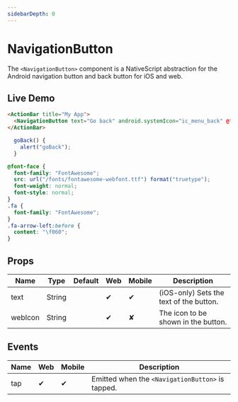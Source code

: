 ```yaml
---
sidebarDepth: 0
---
```


# NavigationButton

The `<NavigationButton>` component is a NativeScript abstraction for the Android navigation button and back button for iOS and web.

## Live Demo

<DocExampleBox codeBox="https://codesandbox.io/s/9y51w9oj54?module=%2Fsrc%2FApp.vue">

```html
<ActionBar title="My App">
  <NavigationButton text="Go back" android.systemIcon="ic_menu_back" @tap="goBack" webIcon="fa fa-arrow-left" />
</ActionBar>
```

```js
  goBack() {
    alert("goBack");
  }
```

```scss
@font-face {
  font-family: "FontAwesome";
  src: url("/fonts/fontawesome-webfont.ttf") format("truetype");
  font-weight: normal;
  font-style: normal;
}
.fa {
  font-family: "FontAwesome";
}
.fa-arrow-left:before {
  content: "\f060";
}
```

<NavigationButtonDoc />
</DocExampleBox>

## Props

| Name    | Type   | Default | Web | Mobile | Description |
| ------- | ------ | ------- | --- | ------ | ----------- |
| text    | String |         | ✔   | ✔      | (iOS-only) Sets the text of the button. |
| webIcon | String |         | ✔   | ✘      | The icon to be shown in the button. |

## Events

| Name | Web | Mobile | Description |
| ---- | --- | ------ | ----------- |
| tap  | ✔   | ✔      | Emitted when the `<NavigationButton>` is tapped. |

